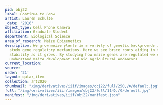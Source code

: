 ```yaml
---
pid: obj22
label: Continue to Grow
artist: Lauren Schulte
_date: '2016'
object_type: Cell Phone Camera
affiliation: Graduate Student
department: Biological Science
area_of_research: Maize Epigenetics
description: We grow maize plants in a variety of genetic backgrounds in order to
  study gene regulatory mechanisms. Here we see brace roots aiding in the plant&#x0027;s
  stability as it grows. By studying how maize genes are regulated we can further
  understand maize development and aid agricultural endeavors.
current_location: 
source: 
order: '21'
layout: qatar_item
collection: art2020
thumbnail: "/img/derivatives/iiif/images/obj22/full/250,/0/default.jpg"
full: "/img/derivatives/iiif/images/obj22/full/1140,/0/default.jpg"
manifest: "/img/derivatives/iiif/obj22/manifest.json"
---
```

